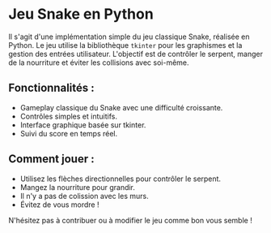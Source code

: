 # Jeu Snake en Python

Il s'agit d'une implémentation simple du jeu classique Snake, réalisée en Python. Le jeu utilise la bibliothèque `tkinter` pour les graphismes et la gestion des entrées utilisateur. L'objectif est de contrôler le serpent, manger de la nourriture et éviter les collisions avec soi-même.

## Fonctionnalités :
- Gameplay classique du Snake avec une difficulté croissante.
- Contrôles simples et intuitifs.
- Interface graphique basée sur tkinter.
- Suivi du score en temps réel.
  
## Comment jouer :
- Utilisez les flèches directionnelles pour contrôler le serpent.
- Mangez la nourriture pour grandir.
- Il n'y a pas de colission avec les murs.
- Évitez de vous mordre !

N'hésitez pas à contribuer ou à modifier le jeu comme bon vous semble !
